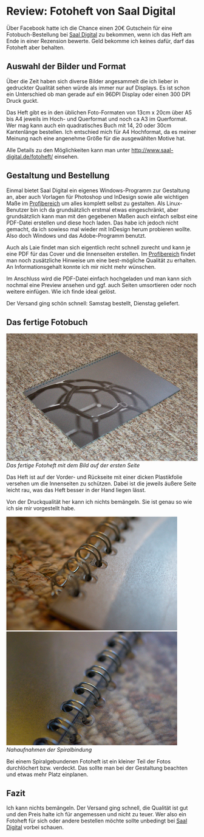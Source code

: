 # Review: Fotoheft von Saal Digital


Über Facebook hatte ich die Chance einen 20€ Gutschein für eine Fotobuch-Bestellung bei [Saal Digital](https://www.facebook.com/Saal.Digital/) zu bekommen, wenn ich das Heft am Ende in einer Rezension bewerte. Geld bekomme ich keines dafür, darf das Fotoheft aber behalten.



## Auswahl der Bilder und Format

Über die Zeit haben sich diverse Bilder angesammelt die ich lieber in gedruckter Qualität sehen würde als immer nur auf Displays. Es ist schon ein Unterschied ob man gerade auf ein 96DPI Display oder einen 300 DPI Druck guckt.

Das Heft gibt es in den üblichen Foto-Formaten von 13cm x 20cm über A5 bis A4 jeweils im Hoch- und Querformat und noch ca A3 im Querformat. Wer mag kann auch ein quadratisches Buch mit 14, 20 oder 30cm Kantenlänge bestellen. Ich entschied mich für A4 Hochformat, da es meiner Meinung nach eine angenehme Größe für die ausgewählten Motive hat.

Alle Details zu den Möglichkeiten kann man unter http://www.saal-digital.de/fotoheft/ einsehen.



## Gestaltung und Bestellung

Einmal bietet Saal Digital ein eigenes Windows-Programm zur Gestaltung an, aber auch Vorlagen für Photoshop und InDesign sowie alle wichtigen Maße im [Profibereich](http://www.saal-digital.de/service/profibereich/) um alles komplett selbst zu gestalten. Als Linux-Benutzer bin ich da grundsätzlich erstmal etwas eingeschränkt, aber grundsätzlich kann man mit den gegebenen Maßen auch einfach selbst eine PDF-Datei erstellen und diese hoch laden. Das habe ich jedoch nicht gemacht, da ich sowieso mal wieder mit InDesign herum probieren wollte. Also doch Windows und das Adobe-Programm benutzt.

Auch als Laie findet man sich eigentlich recht schnell zurecht und kann je eine PDF für das Cover und die Innenseiten erstellen. Im [Profibereich](http://www.saal-digital.de/service/profibereich/) findet man noch zusätzliche Hinweise um eine best-mögliche Qualität zu erhalten. An Informationsgehalt konnte ich mir nicht mehr wünschen.

Im Anschluss wird die PDF-Datei einfach hochgeladen und man kann sich nochmal eine Preview ansehen und ggf. auch Seiten umsortieren oder noch weitere einfügen. Wie ich finde ideal gelöst.

Der Versand ging schön schnell: Samstag bestellt, Dienstag geliefert. 



## Das fertige Fotobuch

![](DSC_0002.jpg)  
_Das fertige Fotoheft mit dem Bild auf der ersten Seite_

Das Heft ist auf der Vorder- und Rückseite mit einer dicken Plastikfolie versehen um die Innenseiten zu schützen. Dabei ist die jeweils äußere Seite leicht rau, was das Heft besser in der Hand liegen lässt. 

Von der Druckqualität her kann ich nichts bemängeln. Sie ist genau so wie ich sie mir vorgestellt habe.  

![](450_DSC_0005.jpg)![](450_DSC_0015.jpg)  
_Nahaufnahmen der Spiralbindung_

Bei einem Spiralgebundenen Fotoheft ist ein kleiner Teil der Fotos durchlöchert bzw. verdeckt. Das sollte man bei der Gestaltung beachten und etwas mehr Platz einplanen.




## Fazit

Ich kann nichts bemängeln. Der Versand ging schnell, die Qualität ist gut und den Preis halte ich für angemessen und nicht zu teuer. Wer also ein Fotoheft für sich oder andere bestellen möchte sollte unbedingt bei [Saal Digital](https://www.saal-digital.de/) vorbei schauen.
